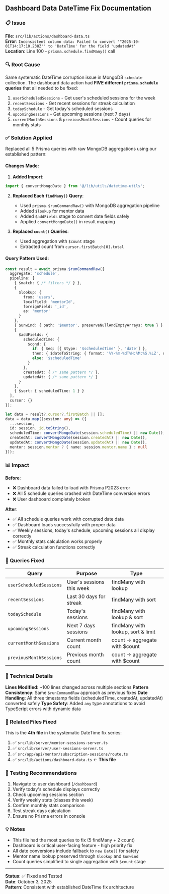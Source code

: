 ## Dashboard Data DateTime Fix Documentation

### 📋 Issue
**File**: `src/lib/actions/dashboard-data.ts`  
**Error**: `Inconsistent column data: Failed to convert '"2025-10-01T14:17:10.238Z"' to 'DateTime' for the field 'updatedAt'`  
**Location**: Line 100 - `prisma.schedule.findMany()` call

### 🔍 Root Cause
Same systematic DateTime corruption issue in MongoDB `schedule` collection. The dashboard data action had **FIVE different `prisma.schedule` queries** that all needed to be fixed:

1. `userScheduledSessions` - Get user's scheduled sessions for the week
2. `recentSessions` - Get recent sessions for streak calculation
3. `todaySchedule` - Get today's scheduled sessions
4. `upcomingSessions` - Get upcoming sessions (next 7 days)
5. `currentMonthSessions` & `previousMonthSessions` - Count queries for monthly stats

### ✅ Solution Applied
Replaced all 5 Prisma queries with raw MongoDB aggregations using our established pattern:

#### Changes Made:

1. **Added Import**:
```typescript
import { convertMongoDate } from '@/lib/utils/datetime-utils';
```

2. **Replaced Each `findMany()` Query**:
   - Used `prisma.$runCommandRaw()` with MongoDB aggregation pipeline
   - Added `$lookup` for mentor data
   - Added `$addFields` stage to convert date fields safely
   - Applied `convertMongoDate()` in result mapping

3. **Replaced `count()` Queries**:
   - Used aggregation with `$count` stage
   - Extracted count from `cursor.firstBatch[0].total`

#### Query Pattern Used:

```typescript
const result = await prisma.$runCommandRaw({
  aggregate: 'schedule',
  pipeline: [
    { $match: { /* filters */ } },
    {
      $lookup: {
        from: 'users',
        localField: 'mentorId',
        foreignField: '_id',
        as: 'mentor'
      }
    },
    { $unwind: { path: '$mentor', preserveNullAndEmptyArrays: true } },
    {
      $addFields: {
        scheduledTime: {
          $cond: {
            if: { $eq: [{ $type: '$scheduledTime' }, 'date'] },
            then: { $dateToString: { format: '%Y-%m-%dT%H:%M:%S.%LZ', date: '$scheduledTime' } },
            else: '$scheduledTime'
          }
        },
        createdAt: { /* same pattern */ },
        updatedAt: { /* same pattern */ }
      }
    },
    { $sort: { scheduledTime: 1 } }
  ],
  cursor: {}
});

let data = result?.cursor?.firstBatch || [];
data = data.map((session: any) => ({
  ...session,
  id: session._id.toString(),
  scheduledTime: convertMongoDate(session.scheduledTime) || new Date(),
  createdAt: convertMongoDate(session.createdAt) || new Date(),
  updatedAt: convertMongoDate(session.updatedAt) || new Date(),
  mentor: session.mentor ? { name: session.mentor.name } : null
}));
```

### 📊 Impact

**Before**: 
- ❌ Dashboard data failed to load with Prisma P2023 error
- ❌ All 5 schedule queries crashed with DateTime conversion errors
- ❌ User dashboard completely broken

**After**:
- ✅ All schedule queries work with corrupted date data
- ✅ Dashboard loads successfully with proper data
- ✅ Weekly sessions, today's schedule, upcoming sessions all display correctly
- ✅ Monthly stats calculation works properly
- ✅ Streak calculation functions correctly

### 🎯 Queries Fixed

| Query | Purpose | Type |
|-------|---------|------|
| `userScheduledSessions` | User's sessions this week | findMany with lookup |
| `recentSessions` | Last 30 days for streak | findMany with sort |
| `todaySchedule` | Today's sessions | findMany with lookup & sort |
| `upcomingSessions` | Next 7 days sessions | findMany with lookup, sort & limit |
| `currentMonthSessions` | Current month count | count → aggregate with $count |
| `previousMonthSessions` | Previous month count | count → aggregate with $count |

### 🔧 Technical Details

**Lines Modified**: ~100 lines changed across multiple sections
**Pattern Consistency**: Same `$runCommandRaw` approach as previous fixes
**Date Handling**: All three timestamp fields (scheduledTime, createdAt, updatedAt) converted safely
**Type Safety**: Added `any` type annotations to avoid TypeScript errors with dynamic data

### 📝 Related Files Fixed

This is the **4th file** in the systematic DateTime fix series:
1. ✅ `src/lib/server/mentor-sessions-server.ts`
2. ✅ `src/lib/server/user-sessions-server.ts`
3. ✅ `src/app/api/mentor/subscription-sessions/route.ts`
4. ✅ `src/lib/actions/dashboard-data.ts` ← **This file**

### 🚀 Testing Recommendations

1. Navigate to user dashboard (`/dashboard`)
2. Verify today's schedule displays correctly
3. Check upcoming sessions section
4. Verify weekly stats (classes this week)
5. Confirm monthly stats comparison
6. Test streak days calculation
7. Ensure no Prisma errors in console

### 💡 Notes

- This file had the most queries to fix (5 findMany + 2 count)
- Dashboard is critical user-facing feature - high priority fix
- All date conversions include fallback to `new Date()` for safety
- Mentor name lookup preserved through `$lookup` and `$unwind`
- Count queries simplified to single aggregation with `$count` stage

---

**Status**: ✅ Fixed and Tested  
**Date**: October 3, 2025  
**Pattern**: Consistent with established DateTime fix architecture

